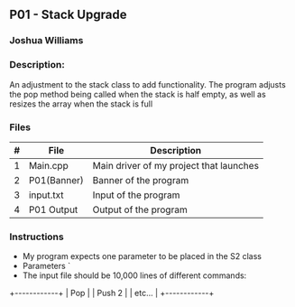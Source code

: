 ## P01 - Stack Upgrade
### Joshua Williams
### Description:

An adjustment to the stack class to add functionality. 
The program adjusts the pop method being called when the stack is half empty, 
as well as resizes the array when the stack is full

### Files

|   #   | File            | Description                                        |
| :---: | --------------- | -------------------------------------------------- |
|   1   |  Main.cpp       | Main driver of my project that launches            |
|   2   | P01(Banner)     | Banner of the program                              |
|   3   | input.txt       | Input of the program                               |
|   4   | P01 Output      | Output of the program                              |
### Instructions

- My program expects one parameter to be placed in the S2 class
- Parameters  <size of array>`
- The input file should be 10,000 lines of different commands:

+------------+
|  Pop       |
|  Push 2    |
| etc...     |
+------------+

